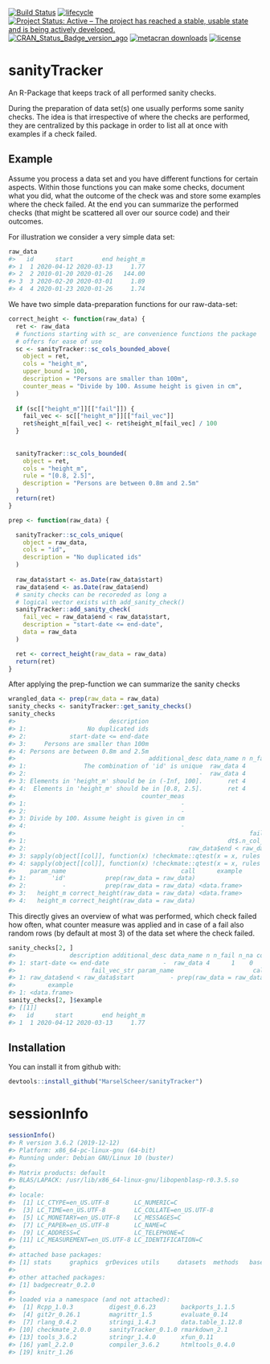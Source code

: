 
<!-- README.md is generated from README.Rmd. Please edit that file -->

[![Build
Status](https://travis-ci.org/MarselScheer/sanityTracker.svg?branch=master)](https://travis-ci.org/MarselScheer/sanityTracker)
[![lifecycle](https://img.shields.io/badge/lifecycle-experimental-orange.svg)](https://www.tidyverse.org/lifecycle/#experimental)
[![Project Status: Active – The project has reached a stable, usable
state and is being actively
developed.](https://www.repostatus.org/badges/latest/active.svg)](https://www.repostatus.org/#active)
[![CRAN\_Status\_Badge\_version\_ago](https://www.r-pkg.org/badges/version-ago/sanityTracker)](https://cran.r-project.org/package=sanityTracker)
[![metacran
downloads](https://cranlogs.r-pkg.org/badges/sanityTracker)](https://cran.r-project.org/package=sanityTracker)
[![license](https://img.shields.io/badge/license-GPL--3-blue.svg)](https://www.gnu.org/licenses/gpl-3.0.en.html)

# sanityTracker

An R-Package that keeps track of all performed sanity checks.

During the preparation of data set(s) one usually performs some sanity
checks. The idea is that irrespective of where the checks are performed,
they are centralized by this package in order to list all at once with
examples if a check failed.

## Example

Assume you process a data set and you have different functions for
certain aspects. Within those functions you can make some checks,
document what you did, what the outcome of the check was and store some
examples where the check failed. At the end you can summarize the
performed checks (that might be scattered all over our source code) and
their outcomes.

For illustration we consider a very simple data set:

``` r
raw_data
#>   id      start        end height_m
#> 1  1 2020-04-12 2020-03-13     1.77
#> 2  2 2010-01-20 2020-01-26   144.00
#> 3  3 2020-02-20 2020-03-01     1.89
#> 4  4 2020-01-23 2020-01-26     1.74
```

We have two simple data-preparation functions for our raw-data-set:

``` r
correct_height <- function(raw_data) {
  ret <- raw_data
  # functions starting with sc_ are convenience functions the package
  # offers for ease of use
  sc <- sanityTracker::sc_cols_bounded_above(
    object = ret,
    cols = "height_m",
    upper_bound = 100,
    description = "Persons are smaller than 100m",
    counter_meas = "Divide by 100. Assume height is given in cm",
  )
  
  if (sc[["height_m"]][["fail"]]) {
    fail_vec <- sc[["height_m"]][["fail_vec"]]
    ret$height_m[fail_vec] <- ret$height_m[fail_vec] / 100
  }
  
  
  sanityTracker::sc_cols_bounded(
    object = ret, 
    cols = "height_m",
    rule = "[0.8, 2.5]",
    description = "Persons are between 0.8m and 2.5m"
  )  
  return(ret)
}

prep <- function(raw_data) {

  sanityTracker::sc_cols_unique(
    object = raw_data,
    cols = "id",
    description = "No duplicated ids"
  )
  
  raw_data$start <- as.Date(raw_data$start)
  raw_data$end <- as.Date(raw_data$end)
  # sanity checks can be recoreded as long a
  # logical vector exists with add_sanity_check()
  sanityTracker::add_sanity_check(
    fail_vec = raw_data$end < raw_data$start,
    description = "start-date <= end-date",
    data = raw_data
  )

  ret <- correct_height(raw_data = raw_data)  
  return(ret)
}
```

After applying the prep-function we can summarize the sanity checks

``` r
wrangled_data <- prep(raw_data = raw_data)
sanity_checks <- sanityTracker::get_sanity_checks()
sanity_checks
#>                          description
#> 1:                 No duplicated ids
#> 2:            start-date <= end-date
#> 3:     Persons are smaller than 100m
#> 4: Persons are between 0.8m and 2.5m
#>                                     additional_desc data_name n n_fail n_na
#> 1:                The combination of 'id' is unique  raw_data 4      0    0
#> 2:                                                -  raw_data 4      1    0
#> 3: Elements in 'height_m' should be in (-Inf, 100].       ret 4      1    0
#> 4:  Elements in 'height_m' should be in [0.8, 2.5].       ret 4      0    0
#>                                   counter_meas
#> 1:                                           -
#> 2:                                           -
#> 3: Divide by 100. Assume height is given in cm
#> 4:                                           -
#>                                                                 fail_vec_str
#> 1:                                                        dt$.n_col_cmb != 1
#> 2:                                             raw_data$end < raw_data$start
#> 3: sapply(object[[col]], function(x) !checkmate::qtest(x = x, rules = rule))
#> 4: sapply(object[[col]], function(x) !checkmate::qtest(x = x, rules = rule))
#>    param_name                                call      example
#> 1:       'id'           prep(raw_data = raw_data)             
#> 2:          -           prep(raw_data = raw_data) <data.frame>
#> 3:   height_m correct_height(raw_data = raw_data) <data.frame>
#> 4:   height_m correct_height(raw_data = raw_data)
```

This directly gives an overview of what was performed, which check
failed how often, what counter measure was applied and in case of a fail
also random rows (by default at most 3) of the data set where the check
failed.

``` r
sanity_checks[2, ]
#>               description additional_desc data_name n n_fail n_na counter_meas
#> 1: start-date <= end-date               -  raw_data 4      1    0            -
#>                     fail_vec_str param_name                      call
#> 1: raw_data$end < raw_data$start          - prep(raw_data = raw_data)
#>         example
#> 1: <data.frame>
sanity_checks[2, ]$example
#> [[1]]
#>   id      start        end height_m
#> 1  1 2020-04-12 2020-03-13     1.77
```

## Installation

You can install it from github with:

``` r
devtools::install_github("MarselScheer/sanityTracker")
```

# sessionInfo

``` r
sessionInfo()
#> R version 3.6.2 (2019-12-12)
#> Platform: x86_64-pc-linux-gnu (64-bit)
#> Running under: Debian GNU/Linux 10 (buster)
#> 
#> Matrix products: default
#> BLAS/LAPACK: /usr/lib/x86_64-linux-gnu/libopenblasp-r0.3.5.so
#> 
#> locale:
#>  [1] LC_CTYPE=en_US.UTF-8       LC_NUMERIC=C              
#>  [3] LC_TIME=en_US.UTF-8        LC_COLLATE=en_US.UTF-8    
#>  [5] LC_MONETARY=en_US.UTF-8    LC_MESSAGES=C             
#>  [7] LC_PAPER=en_US.UTF-8       LC_NAME=C                 
#>  [9] LC_ADDRESS=C               LC_TELEPHONE=C            
#> [11] LC_MEASUREMENT=en_US.UTF-8 LC_IDENTIFICATION=C       
#> 
#> attached base packages:
#> [1] stats     graphics  grDevices utils     datasets  methods   base     
#> 
#> other attached packages:
#> [1] badgecreatr_0.2.0
#> 
#> loaded via a namespace (and not attached):
#>  [1] Rcpp_1.0.3          digest_0.6.23       backports_1.1.5    
#>  [4] git2r_0.26.1        magrittr_1.5        evaluate_0.14      
#>  [7] rlang_0.4.2         stringi_1.4.3       data.table_1.12.8  
#> [10] checkmate_2.0.0     sanityTracker_0.1.0 rmarkdown_2.1      
#> [13] tools_3.6.2         stringr_1.4.0       xfun_0.11          
#> [16] yaml_2.2.0          compiler_3.6.2      htmltools_0.4.0    
#> [19] knitr_1.26
```
